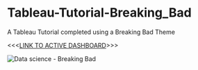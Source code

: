 # Tableau-Tutorial-Breaking_Bad
A Tableau Tutorial completed using a Breaking Bad Theme


<<<[LINK TO ACTIVE DASHBOARD](https://public.tableau.com/app/profile/henrico.pieterse/viz/BreakingBad_16893493780310/Dashboard1?publish=yes)>>>


![Data science - Breaking Bad](https://github.com/HenricoPi/Tableau-Tutorial-Breaking_Bad/assets/110978979/869d271d-bd26-4f7a-ac91-8050f8305b81)

